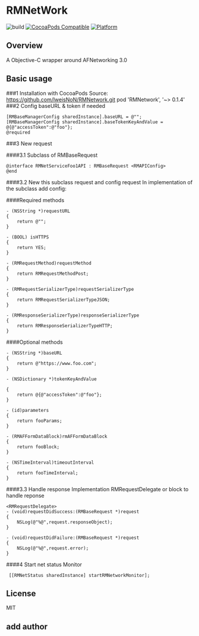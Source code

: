 # RMNetWork

![build](https://travis-ci.org/lweisNoN/RMNetWork.svg?branch=master)
[![CocoaPods Compatible](https://img.shields.io/cocoapods/v/RMNetwork.svg)](https://img.shields.io/cocoapods/v/RMNetwork.svg)
[![Platform](https://img.shields.io/cocoapods/p/RMNetwork.svg?style=flat)](http://cocoadocs.org/docsets/RMNetwork)
## Overview
A Objective-C wrapper around AFNetworking 3.0
## Basic usage
###1 Installation with CocoaPods
     Source: https://github.com/lweisNoN/RMNetwork.git
     pod 'RMNetwork', '~> 0.1.4'
###2 Config baseURL & token if needed
     
    [RMBaseManagerConfig sharedInstance].baseURL = @"";
    [RMBaseManagerConfig sharedInstance].baseTokenKeyAndValue = @{@"accessToken":@"foo"};
    @required

###3 New request

####3.1 Subclass of RMBaseRequest

    @interface RMNetServiceFoo1API : RMBaseRequest <RMAPIConfig>
    @end

####3.2  New this subclass request and config request
In implementation of the subclass add config:
    
####Required methods
    
    - (NSString *)requestURL
    {
        return @"";
    }
    
    - (BOOL) isHTTPS
    {
        return YES;
    }
    
    - (RMRequestMethod)requestMethod
    {
        return RMRequestMethodPost;
    }
    
    - (RMRequestSerializerType)requestSerializerType
    {
        return RMRequestSerializerTypeJSON;
    }
    
    - (RMResponseSerializerType)responseSerializerType
    {
        return RMResponseSerializerTypeHTTP;
    }
 
####Optional methods 
     
    - (NSString *)baseURL
    {
        return @"https://www.foo.com";
    }
    
    - (NSDictionary *)tokenKeyAndValue
    
    {
        return @{@"accessToken":@"foo"};
    }
    
    - (id)parameters
    {
        return fooParams;
    }
    
    - (RMAFFormDataBlock)rmAFFormDataBlock
    {
        return fooBlock;
    }
    
    - (NSTimeInterval)timeoutInterval
    {
        return fooTimeInterval;
    }
  
####3.3 Handle response
Implementation RMRequestDelegate or block to handle reponse

    <RMRequestDelegate>
    - (void)requestDidSuccess:(RMBaseRequest *)request
    {
        NSLog(@"%@",request.responseObject);
    }
    
    - (void)requestDidFailure:(RMBaseRequest *)request
    {
        NSLog(@"%@",request.error);
    }
    
####4 Start net status Monitor

     [[RMNetStatus sharedInstance] startRMNetworkMonitor];

## License
MIT

## add author
